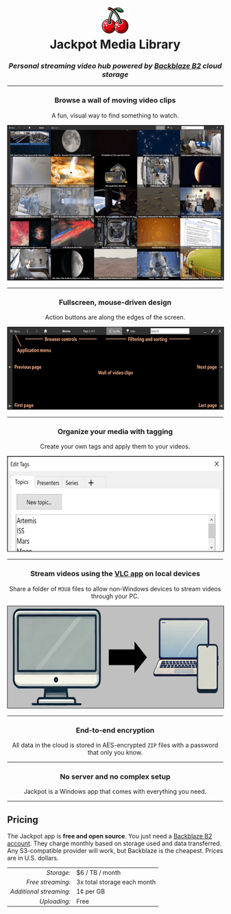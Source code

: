 <h1 align="center"><img src="../src/J.App/Resources/App.png" width=64 height=64><br>Jackpot Media Library</h1>

<h3 align="center"><i>Personal streaming video hub powered by <a href="https://www.backblaze.com/cloud-storage">Backblaze B2</a> cloud storage</i></h3>

<hr>

<h3 align="center">Browse a wall of moving video clips</h3>

<p align="center">A fun, visual way to find something to watch.</p>

<p align="center"><a href="img/main-screenshot.jpg"><img src="img/main-animation.gif" width=640 height=360 border=1></a></p>

<hr>

<h3 align="center">Fullscreen, mouse-driven design</h3>

<p align="center">Action buttons are along the edges of the screen.</p>

<p align="center"><img src="img/main-help.png" width=640 height=191 border=1></p>

<hr>

<h3 align="center">Organize your media with tagging</h3>

<p align="center">Create your own tags and apply them to your videos.</p>

<p align="center"><img src="img/edit-movies.png" width=640 height=221 border=1></p>

<hr>

<h3 align="center">Stream videos using the <a href="https://www.videolan.org/vlc/">VLC app</a> on local devices</h3>

<p align="center">Share a folder of <code>M3U8</code> files to allow non-Windows devices to stream videos through your PC.</p>

<p align="center"><img src="img/share.jpg" width=640 height=237 border=1></p>

<hr>

<h3 align="center">End-to-end encryption</h3>

<p align="center">All data in the cloud is stored in AES-encrypted <code>ZIP</code> files with a password that only you know. </p>

<hr>

<h3 align="center">No server and no complex setup</h3>

<p align="center">Jackpot is a Windows app that comes with everything you need.</p>

<hr>

## Pricing

The Jackpot app is **free and open source**.
You just need a [Backblaze B2 account](https://www.backblaze.com/sign-up/cloud-storage).
They charge monthly based on storage used and data transferred.
Any S3-compatible provider will work, but Backblaze is the cheapest.
Prices are in U.S. dollars.

<table>
<tr>
<td align="right"><i>Storage:</i></td>
<td>$6 / TB / month</td>
</tr>
<tr>
<td align="right"><i>Free streaming:</i></td>
<td>3x total storage each month</td>
</tr>
<tr>
<td align="right"><i>Additional streaming:</i></td>
<td>1¢ per GB</td>
</tr>
<tr>
<td align="right"><i>Uploading:</i></td>
<td>Free</td>
</tr>
</table>
